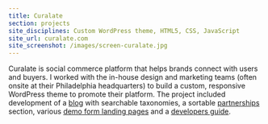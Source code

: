 ```yaml
---
title: Curalate
section: projects
site_disciplines: Custom WordPress theme, HTML5, CSS, JavaScript
site_url: curalate.com
site_screenshot: /images/screen-curalate.jpg
---
```


Curalate is social commerce platform that helps brands connect with users and buyers. I worked with the in-house design and marketing teams (often onsite at their Philadelphia headquarters) to build a custom, responsive WordPress theme to promote their platform. The project included development of a [blog](https://www.curalate.com/blog/) with searchable taxonomies, a sortable [partnerships](https://www.curalate.com/resources/partnerships/) section, various [demo form landing pages](https://lp.curalate.com/demo) and a [developers guide](https://developers.curalate.com/).